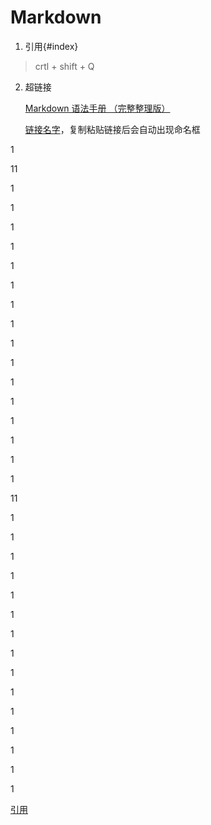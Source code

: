 # Markdown

1. 引用{#index}

> crtl + shift + Q
>
> 

2. 超链接

   [Markdown 语法手册 （完整整理版）](https://blog.csdn.net/witnessai1/article/details/52551362?ops_request_misc=%7B%22request%5Fid%22%3A%22165260117116781685350134%22%2C%22scm%22%3A%2220140713.130102334.pc%5Fall.%22%7D&request_id=165260117116781685350134&biz_id=0&utm_medium=distribute.pc_search_result.none-task-blog-2~all~first_rank_ecpm_v1~rank_v31_ecpm-3-52551362-null-null.142^v9^pc_search_result_cache,157^v4^control&utm_term=markdown语法&spm=1018.2226.3001.4187)

   [链接名字](链接)，复制粘贴链接后会自动出现命名框

1

11

1



1

1

1

1

1

1

1

1



1

1

1

1

1

1



1

11

1

1

1

1

1

1

1

1

1

1

1

1

1

1



1

































[引用](#index)


